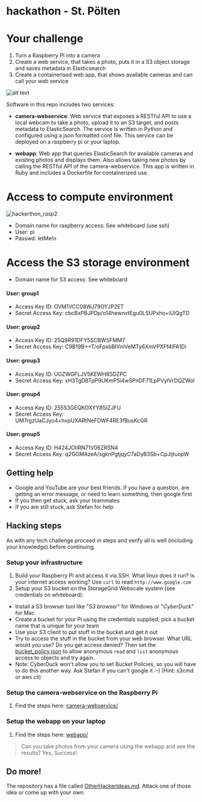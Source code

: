 # hackathon - St. Pölten


# Your challenge
1. Turn a Raspberry PI into a camera
2. Create a web service, that takes a photo, puts it in a S3 object storage and saves metadata in Elasticsearch
3. Create a containerised web app, that shows available cameras and can call your web service

![alt text](https://cloud.githubusercontent.com/assets/917241/20307810/701dfb10-ab41-11e6-9a54-3658da774bd0.png)


Software in this repo includes two services:

* **camera-webservice**: Web service that exposes a RESTful API to use a local webcam to take a photo, upload it to an S3 target, and posts metadata to ElasticSearch.  The service is written in Python and configured using a json formatted conf file. This service can be deployed on a raspberry pi or your laptop.

* **webapp**: Web app that queries ElasticSearch for available cameras and existing photos and displays them. Also allows taking new photos by calling the RESTful API of the camera-webservice.  This app is written in Ruby and includes a Dockerfile for containerized use.


# Access to compute environment
![hackerthon_rasp2](https://user-images.githubusercontent.com/19547781/26933930-3be401be-4c68-11e7-86f1-0bf4f1bb5f27.png)
* Domain name for raspberry access: See whiteboard (use ssh)
* User: pi
* Passwd: letMe!n

# Access the S3 storage environment
* Domain name for S3 access: See whiteboard

#### User: group1
* Access Key ID: OVM1VCC08WJ79OYJP2ET
* Secret Access Key: cbcBxPBJPDp/o14hewnvtEgu0LSUPxho+iUiQgTD
 
#### User: group2
* Access Key ID: 25Q9R91DFY5SCBWSFMM7
* Secret Access Key: C9B19B++T/oFpsbBIVniVeMTy6XmVPXFf4lFA1Di
 
#### User: group3
* Access Key ID: UGZWGFLJV5KEWH85DZPC
* Secret Access Key: xH3TgDBTpP9UKmP5i4wSPnDF71LpPVylVrDQZWol
 
#### User: group4
* Access Key ID: 255S3GEQKOXYY8SIZJFU
* Secret Access Key: UM7rgzUaCJyo4+hvpUXARtNeFDWF4RE3fBusKcGR
 
#### User: group5
* Access Key ID: H424JOIIRN71V06ZRSN4
* Secret Access Key: q2GGMAzeA/sgknPgtjqyC7aDyB3Sb+CpJljtuopW


## Getting help
* Google and YouTube are your best friends. If you have a question, are getting an error message, or need to learn something, then google first
* If you then get stuck, ask your teammates
* If you are still stuck, ask Stefan for help

## Hacking steps

As with any tech challenge proceed in steps and verify all is well (including your knowledge) before continuing. 

### Setup your infrastructure

1. Build your Raspberry Pi and access it via SSH.  What linux does it run?  Is your internet access working?  Use `curl` to read `http://www.google.com`
1. Setup your S3 bucket on the StorageGrid Webscale system (see credentials on whiteboard):
 * Install a S3 browser tool like "*S3 browser*" for Windows or "*CyberDuck*" for Mac 
 * Create a bucket for your Pi using the credentials supplied; pick a bucket name that is unique for your team
 * Use your S3 client to put stuff in the bucket and get it out
 * Try to access the stuff in the bucket from your web browser.  What URL would you use?  Do you get access denied?  Then set the [bucket_policy.json](bucket_policy.json) to allow anonymous `read` and `list` anonymous access to objects and try again.
 * Note: CyberDuck won't allow you to set Bucket Policies, so you will have to do this another way. Ask Stefan if you can't google it :-) (Hint: s3cmd or aws cli)

### Setup the camera-webservice on the Raspberry Pi
1. Find the steps here: [camera-webservice/](camera-webservice/)

### Setup the webapp on your laptop
1.  Find the steps here: [webapp/](webapp/)

> Can you take photos from your camera using the webapp and see the results?  Yes, Success!

## Do more!
The repository has a file called [OtherHackerIdeas.md](OtherHackerIdeas.md). Attack one of those idea or come up with your own.
